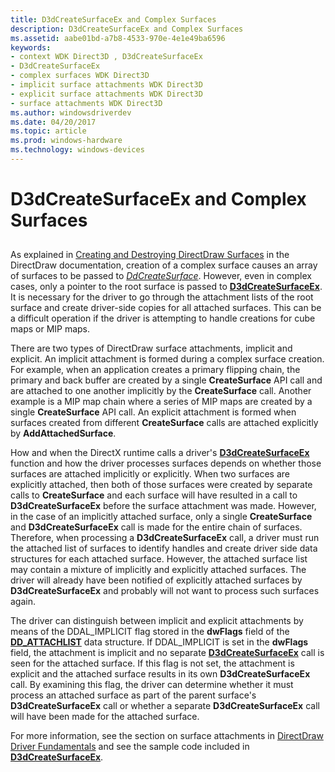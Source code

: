 ```yaml
---
title: D3dCreateSurfaceEx and Complex Surfaces
description: D3dCreateSurfaceEx and Complex Surfaces
ms.assetid: aabe01bd-a7b8-4533-970e-4e1e49ba6596
keywords:
- context WDK Direct3D , D3dCreateSurfaceEx
- D3dCreateSurfaceEx
- complex surfaces WDK Direct3D
- implicit surface attachments WDK Direct3D
- explicit surface attachments WDK Direct3D
- surface attachments WDK Direct3D
ms.author: windowsdriverdev
ms.date: 04/20/2017
ms.topic: article
ms.prod: windows-hardware
ms.technology: windows-devices
---
```


# D3dCreateSurfaceEx and Complex Surfaces


## <span id="ddk_d3dcreatesurfaceex_and_complex_surfaces_gg"></span><span id="DDK_D3DCREATESURFACEEX_AND_COMPLEX_SURFACES_GG"></span>


As explained in [Creating and Destroying DirectDraw Surfaces](creating-and-destroying-directdraw-surfaces.md) in the DirectDraw documentation, creation of a complex surface causes an array of surfaces to be passed to [*DdCreateSurface*](https://msdn.microsoft.com/library/windows/hardware/ff549263). However, even in complex cases, only a pointer to the root surface is passed to [**D3dCreateSurfaceEx**](https://msdn.microsoft.com/library/windows/hardware/ff542840). It is necessary for the driver to go through the attachment lists of the root surface and create driver-side copies for all attached surfaces. This can be a difficult operation if the driver is attempting to handle creations for cube maps or MIP maps.

There are two types of DirectDraw surface attachments, implicit and explicit. An implicit attachment is formed during a complex surface creation. For example, when an application creates a primary flipping chain, the primary and back buffer are created by a single **CreateSurface** API call and are attached to one another implicitly by the **CreateSurface** call. Another example is a MIP map chain where a series of MIP maps are created by a single **CreateSurface** API call. An explicit attachment is formed when surfaces created from different **CreateSurface** calls are attached explicitly by **AddAttachedSurface**.

How and when the DirectX runtime calls a driver's [**D3dCreateSurfaceEx**](https://msdn.microsoft.com/library/windows/hardware/ff542840) function and how the driver processes surfaces depends on whether those surfaces are attached implicitly or explicitly. When two surfaces are explicitly attached, then both of those surfaces were created by separate calls to **CreateSurface** and each surface will have resulted in a call to **D3dCreateSurfaceEx** before the surface attachment was made. However, in the case of an implicitly attached surface, only a single **CreateSurface** and **D3dCreateSurfaceEx** call is made for the entire chain of surfaces. Therefore, when processing a **D3dCreateSurfaceEx** call, a driver must run the attached list of surfaces to identify handles and create driver side data structures for each attached surface. However, the attached surface list may contain a mixture of implicitly and explicitly attached surfaces. The driver will already have been notified of explicitly attached surfaces by **D3dCreateSurfaceEx** and probably will not want to process such surfaces again.

The driver can distinguish between implicit and explicit attachments by means of the DDAL\_IMPLICIT flag stored in the **dwFlags** field of the [**DD\_ATTACHLIST**](https://msdn.microsoft.com/library/windows/hardware/ff550466) data structure. If DDAL\_IMPLICIT is set in the **dwFlags** field, the attachment is implicit and no separate [**D3dCreateSurfaceEx**](https://msdn.microsoft.com/library/windows/hardware/ff542840) call is seen for the attached surface. If this flag is not set, the attachment is explicit and the attached surface results in its own **D3dCreateSurfaceEx** call. By examining this flag, the driver can determine whether it must process an attached surface as part of the parent surface's **D3dCreateSurfaceEx** call or whether a separate **D3dCreateSurfaceEx** call will have been made for the attached surface.

For more information, see the section on surface attachments in [DirectDraw Driver Fundamentals](directdraw-driver-fundamentals.md) and see the sample code included in [**D3dCreateSurfaceEx**](https://msdn.microsoft.com/library/windows/hardware/ff542840).

 

 






